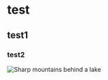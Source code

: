 # test
## test1
### test2

![Sharp mountains behind a lake](https://github.com/user-attachments/assets/7c0dee28-cc4a-4147-a081-a37c5e54cfa6)
